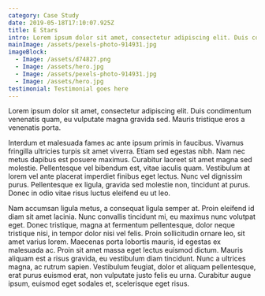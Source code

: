 ```yaml
---
category: Case Study
date: 2019-05-18T17:10:07.925Z
title: E Stars
intro: Lorem ipsum dolor sit amet, consectetur adipiscing elit. Duis condimentum venenatis quam
mainImage: /assets/pexels-photo-914931.jpg
imageBlock:
  - Image: /assets/d74827.png
  - Image: /assets/hero.jpg
  - Image: /assets/pexels-photo-914931.jpg
  - Image: /assets/hero.jpg
testimonial: Testimonial goes here
---
```


Lorem ipsum dolor sit amet, consectetur adipiscing elit. Duis condimentum venenatis quam, eu vulputate magna gravida sed. Mauris tristique eros a venenatis porta.

Interdum et malesuada fames ac ante ipsum primis in faucibus. Vivamus fringilla ultricies turpis sit amet viverra. Etiam sed egestas nibh. Nam nec metus dapibus est posuere maximus. Curabitur laoreet sit amet magna sed molestie. Pellentesque vel bibendum est, vitae iaculis quam. Vestibulum at lorem vel ante placerat imperdiet finibus eget lectus. Nunc vel dignissim purus. Pellentesque ex ligula, gravida sed molestie non, tincidunt at purus. Donec in odio vitae risus luctus eleifend eu ut leo.

Nam accumsan ligula metus, a consequat ligula semper at. Proin eleifend id diam sit amet lacinia. Nunc convallis tincidunt mi, eu maximus nunc volutpat eget. Donec tristique, magna at fermentum pellentesque, dolor neque tristique nisi, in tempor dolor nisi vel felis. Proin sollicitudin ornare leo, sit amet varius lorem. Maecenas porta lobortis mauris, id egestas ex malesuada ac. Proin sit amet massa eget lectus euismod dictum. Mauris aliquam est a risus gravida, eu vestibulum diam tincidunt. Nunc a ultrices magna, ac rutrum sapien. Vestibulum feugiat, dolor et aliquam pellentesque, erat purus euismod erat, non vulputate justo felis eu urna. Curabitur augue ipsum, euismod eget sodales et, scelerisque eget risus.
